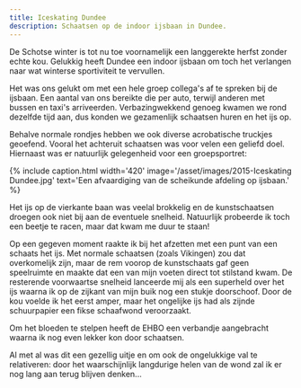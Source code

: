 ```yaml
---
title: Iceskating Dundee
description: Schaatsen op de indoor ijsbaan in Dundee.
---
```

De Schotse winter is tot nu toe voornamelijk een langgerekte herfst zonder echte kou. Gelukkig heeft Dundee een indoor ijsbaan om toch het verlangen naar wat winterse sportiviteit te vervullen.

<a name="more"></a>

Het was ons gelukt om met een hele groep collega's af te spreken bij de ijsbaan. Een aantal van ons bereikte die per auto, terwijl anderen met bussen en taxi's arriveerden. Verbazingwekkend genoeg kwamen we rond dezelfde tijd aan, dus konden we gezamenlijk schaatsen huren en het ijs op.

Behalve normale rondjes hebben we ook diverse acrobatische truckjes geoefend. Vooral het achteruit schaatsen was voor velen een geliefd doel. Hiernaast was er natuurlijk gelegenheid voor een groepsportret:

{% include caption.html
    width='420'
    image='/asset/images/2015-Iceskating Dundee.jpg'
    text='Een afvaardiging van de scheikunde afdeling op ijsbaan.'
%}

Het ijs op de vierkante baan was veelal brokkelig en de kunstschaatsen droegen ook niet bij aan de eventuele snelheid. Natuurlijk probeerde ik toch een beetje te racen, maar dat kwam me duur te staan!

Op een gegeven moment raakte ik bij het afzetten met een punt van een schaats het ijs. Met normale schaatsen (zoals Vikingen) zou dat overkomelijk zijn, maar de rem voorop de kunstschaats gaf geen speelruimte en maakte dat een van mijn voeten direct tot stilstand kwam. De resterende voorwaartse snelheid lanceerde mij als een superheld over het ijs waarna ik op de zijkant van mijn buik nog een stukje doorschoof. Door de kou voelde ik het eerst amper, maar het ongelijke ijs had als zijnde schuurpapier een fikse schaafwond veroorzaakt.

Om het bloeden te stelpen heeft de EHBO een verbandje aangebracht waarna ik nog even lekker kon door schaatsen.

Al met al was dit een gezellig uitje en om ook de ongelukkige val te relativeren: door het waarschijnlijk langdurige helen van de wond zal ik er nog lang aan terug blijven denken...